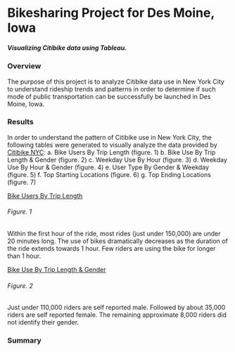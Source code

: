# Bikesharing Project for Des Moine, Iowa
##### Visualizing Citibike data using Tableau.
### Overview
The purpose of this project is to analyze Citibike data use in New York City to understand rideship trends and patterns in order to determine if such mode of public transportation can be successfully be launched in Des Moine, Iowa.

### Results
In order to understand the pattern of Citibike use in New York City, the following tables were generated to visually analyze the data provided by [Citibike NYC](https://ride.citibikenyc.com/system-data):
a. Bike Users By Trip Length (figure. 1)
b. Bike Use By Trip Length & Gender (figure. 2)
c. Weekday Use By Hour (figure. 3)
d. Weekday Use By Hour & Gender (figure. 4)
e. User Type By Gender & Weekday (figure. 5)
f. Top Starting Locations (figure. 6)
g. Top Ending Locations (figure. 7)

[Bike Users By Trip Length](Resources/Checkout_user.png)
###### Figure. 1
Within the first hour of the ride, most rides (just under 150,000) are under 20 minutes long. The use of bikes dramatically decreases as the duration of the ride extends towards 1 hour. Few riders are using the bike for longer than 1 hour. 

[Bike Use By Trip Length & Gender](Resources/Checkout_gender.png)
###### Figure. 2
Just under 110,000 riders are self reported male. Followed by about 35,000 riders are self reported female. The remaining approximate 8,000 riders did not identify their gender.


### Summary
